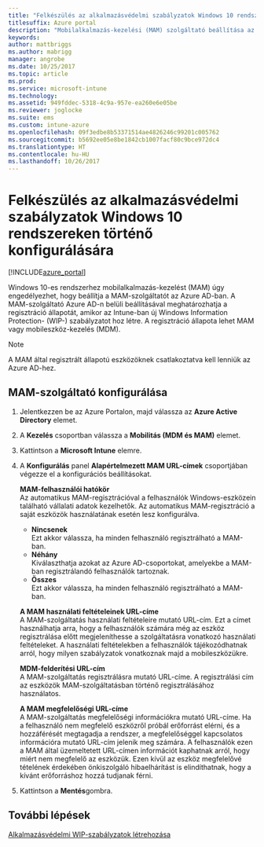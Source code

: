 ```yaml
---
title: "Felkészülés az alkalmazásvédelmi szabályzatok Windows 10 rendszereken történő konfigurálására"
titlesuffix: Azure portal
description: "Mobilalkalmazás-kezelési (MAM) szolgáltató beállítása az Azure AD-ban"
keywords: 
author: mattbriggs
ms.author: mabrigg
manager: angrobe
ms.date: 10/25/2017
ms.topic: article
ms.prod: 
ms.service: microsoft-intune
ms.technology: 
ms.assetid: 949fddec-5318-4c9a-957e-ea260e6e05be
ms.reviewer: joglocke
ms.suite: ems
ms.custom: intune-azure
ms.openlocfilehash: 09f3edbe8b53371514ae4826246c99201c005762
ms.sourcegitcommit: b5692ee05e8be1842cb1007facf80c9bce972dc4
ms.translationtype: HT
ms.contentlocale: hu-HU
ms.lasthandoff: 10/26/2017
---
```

# <a name="get-ready-to-configure-app-protection-policies-for-windows-10"></a>Felkészülés az alkalmazásvédelmi szabályzatok Windows 10 rendszereken történő konfigurálására

[!INCLUDE[azure_portal](./includes/azure_portal.md)]

Windows 10-es rendszerhez mobilalkalmazás-kezelést (MAM) úgy engedélyezhet, hogy beállítja a MAM-szolgáltatót az Azure AD-ban. A MAM-szolgáltató Azure AD-n belüli beállításával meghatározhatja a regisztráció állapotát, amikor az Intune-ban új Windows Information Protection- (WIP-) szabályzatot hoz létre. A regisztráció állapota lehet MAM vagy mobileszköz-kezelés (MDM).

> [!NOTE]
> A MAM által regisztrált állapotú eszközöknek csatlakoztatva kell lenniük az Azure AD-hez.

## <a name="to-configure-the-mam-provider"></a>MAM-szolgáltató konfigurálása

1. Jelentkezzen be az Azure Portalon, majd válassza az **Azure Active Directory** elemet.

2. A **Kezelés** csoportban válassza a **Mobilitás (MDM és MAM)** elemet.

3. Kattintson a **Microsoft Intune** elemre.

4. A **Konfigurálás** panel **Alapértelmezett MAM URL-címek** csoportjában végezze el a konfigurációs beállításokat.

    **MAM-felhasználói hatókör**  
      Az automatikus MAM-regisztrációval a felhasználók Windows-eszközein található vállalati adatok kezelhetők. Az automatikus MAM-regisztráció a saját eszközök használatának esetén lesz konfigurálva.<ul><li>**Nincsenek**<br>Ezt akkor válassza, ha minden felhasználó regisztrálható a MAM-ban.</li><li>**Néhány**<br>Kiválaszthatja azokat az Azure AD-csoportokat, amelyekbe a MAM-ban regisztrálandó felhasználók tartoznak.</li><li>**Összes**<br>Ezt akkor válassza, ha minden felhasználó regisztrálható a MAM-ban.</li></ul>

    **A MAM használati feltételeinek URL-címe**  
     A MAM-szolgáltatás használati feltételeire mutató URL-cím. Ezt a címet használhatja arra, hogy a felhasználók számára még az eszköz regisztrálása előtt megjeleníthesse a szolgáltatásra vonatkozó használati feltételeket. A használati feltételekben a felhasználók tájékozódhatnak arról, hogy milyen szabályzatok vonatkoznak majd a mobileszközükre.

    **MDM-felderítési URL-cím**  
    A MAM-szolgáltatás regisztrálásra mutató URL-címe. A regisztrálási cím az eszközök MAM-szolgáltatásban történő regisztrálásához használatos.

    **A MAM megfelelőségi URL-címe**  
      A MAM-szolgáltatás megfelelőségi információkra mutató URL-címe. Ha a felhasználó nem megfelelő eszközről próbál erőforrást elérni, és a hozzáférését megtagadja a rendszer, a megfelelőséggel kapcsolatos információra mutató URL-cím jelenik meg számára. A felhasználók ezen a MAM által üzemeltetett URL-címen információt kaphatnak arról, hogy miért nem megfelelő az eszközük. Ezen kívül az eszköz megfelelővé tételének érdekében önkiszolgáló hibaelhárítást is elindíthatnak, hogy a kívánt erőforráshoz hozzá tudjanak férni.

5.  Kattintson a **Mentés**gombra.

## <a name="next-steps"></a>További lépések

[Alkalmazásvédelmi WIP-szabályzatok létrehozása](windows-information-protection-policy-create.md)
